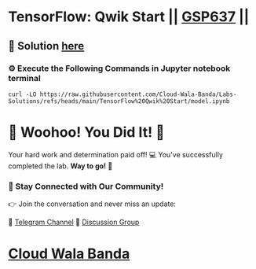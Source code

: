 # TensorFlow: Qwik Start || [GSP637](https://www.cloudskillsboost.google/focuses/7639?parent=catalog) ||

## 🔑 Solution [here]()

### ⚙️ Execute the Following Commands in Jupyter notebook terminal

```
curl -LO https://raw.githubusercontent.com/Cloud-Wala-Banda/Labs-Solutions/refs/heads/main/TensorFlow%20Qwik%20Start/model.ipynb
```

# 🎉 Woohoo! You Did It! 🎉

Your hard work and determination paid off! 💻
You've successfully completed the lab. **Way to go!** 🚀

### 💬 Stay Connected with Our Community!

👉 Join the conversation and never miss an update:

📢 [Telegram Channel](https://t.me/cloudwalabanda)
👥 [Discussion Group](https://t.me/cloudwalabandachats)

# [Cloud Wala Banda](https://www.youtube.com/@cloudwalabanda)
